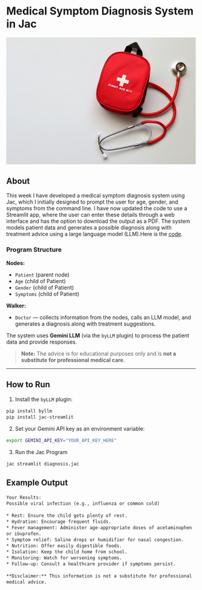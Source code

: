 # Medical Symptom Diagnosis System in Jac

![First Aid Kit](https://github.com/MithamoMorgan/Building-Generative-AI-Applications/blob/main/Week1_Project/first_aid_kit.jpg)

## About

This week I have developed a medical symptom diagnosis system using Jac, which I initially designed to prompt the user for age, gender, and symptoms from the command line. I have now updated the code to use a Streamlit app, where the user can enter these details through a web interface and has the option to download the output as a PDF. The system models patient data and generates a possible diagnosis along with treatment advice using a large language model (LLM).Here is the [code](https://github.com/MithamoMorgan/Building-Generative-AI-Applications/blob/main/Week1_Project/diagnosis.jac).


### Program Structure

**Nodes:**

- `Patient` (parent node)  
- `Age` (child of Patient)  
- `Gender` (child of Patient)  
- `Symptoms` (child of Patient)  

**Walker:**

- `Doctor` — collects information from the nodes, calls an LLM model, and generates a diagnosis along with treatment suggestions.

The system uses **Gemini LLM** (via the `byLLM` plugin) to process the patient data and provide responses.

> **Note:** The advice is for educational purposes only and is **not a substitute for professional medical care**.

---

## How to Run

1. Install the `byLLM` plugin:

```bash
pip install byllm
pip install jac-streamlit
```

2. Set your Gemini API key as an environment variable:

```bash
export GEMINI_API_KEY="YOUR_API_KEY_HERE"
```

3. Run the Jac Program

```bash
jac streamlit diagnosis.jac
```
## Example Output

```text
Your Results:
Possible viral infection (e.g., influenza or common cold)

* Rest: Ensure the child gets plenty of rest.
* Hydration: Encourage frequent fluids.
* Fever management: Administer age-appropriate doses of acetaminophen or ibuprofen.
* Symptom relief: Saline drops or humidifier for nasal congestion.
* Nutrition: Offer easily digestible foods.
* Isolation: Keep the child home from school.
* Monitoring: Watch for worsening symptoms.
* Follow-up: Consult a healthcare provider if symptoms persist.

**Disclaimer:** This information is not a substitute for professional medical advice.
```
